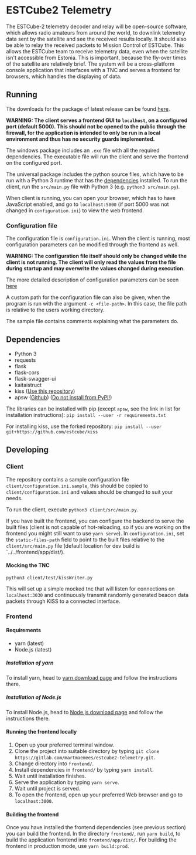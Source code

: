 # ESTCube2 Telemetry

The ESTCube-2 telemetry decoder and relay will be open-source software, which allows radio amateurs
from around the world, to downlink telemetry data sent by the satellite and
see the received results locally. It should also be able to relay the received packets to Mission Control of ESTCube.
This allows the ESTCube team to receive telemetry data, even when the satellite isn't accessible
from Estonia. This is important, because the fly-over times of the satellite are relatively brief.
The system will be a cross-platform console application that interfaces with a TNC and serves a
frontend for browsers, which handles the displaying of data.

## Running

The downloads for the package of latest release can be found [here](https://github.com/estcube/Telemetry-Forwarding-Client/releases).

**WARNING: The client serves a frontend GUI to `localhost`, on a configured port (default 5000). This should not be opened to the** 
**public through the firewall, for the application is intended to only be run in a local environment and thus has no security guards implemented.**

The windows package includes an `.exe` file with all the required dependencies. 
The executable file will run the client and serve the frontend on the configured port.

The universal package includes the python source files, which have to be run with a Python 3 runtime that has the [dependencies](#dependencies) installed.
To run the client, run the `src/main.py` file with Python 3 (e.g. `python3 src/main.py`).

When client is running, you can open your browser, which has to have JavaScript enabled, and go to `localhost:5000` 
(if port 5000 was not changed in `configuration.ini`) to view the web frontend.

### Configuration file

The configuration file is `configuration.ini`. When the client is running, most configuration parameters can be modified through the frontend as well.

**WARNING: The configuration file itself should only be changed while the client is not running. The client will only read the values from the file during startup and may overwrite the values changed during execution.**

The more detailed description of configuration parameters can be seen [here](/doc/configuration.md)

A custom path for the configuration file can also be given, when the program is run with the argument `-c <file-path>`. In this case, the file path is relative to the users working directory.

The sample file contains comments explaining what the parameters do.

## Dependencies

* Python 3
* requests
* flask
* flask-cors
* flask-swagger-ui
* kaitaistruct
* kiss ([Use this repository](https://github.com/estcube/kiss))
* apsw ([Github](https://github.com/rogerbinns/apsw)) ([Do not install from PyPI!](https://rogerbinns.github.io/apsw/download.html#easy-install-pip-pypi))

The libraries can be installed with pip (except `apsw`, see the link in list for installation instructions): `pip install --user -r requirements.txt`

For installing kiss, use the forked repository: `pip install --user git+https://github.com/estcube/kiss`

## Developing

### Client

The repository contains a sample configuration file `client/configuration.ini.sample`, this should be copied to `client/configuration.ini` and values should be changed to suit your needs.

To run the client, execute `python3 client/src/main.py`.

If you have built the frontend, you can configure the backend to serve the built files (client is not capable of hot-reloading, so if you are working on the frontend you might still want to use `yarn serve`).
In `configuration.ini`, set the `static-files-path` field to point to the built files relative to the `client/src/main.py` file (default location for dev build is `../../frontend/app/dist/).

#### Mocking the TNC

```
python3 client/test/kissWriter.py
```

This will set up a simple mocked tnc that will listen for connections on `localhost:3030` and continuously transmit randomly generated beacon data packets through KISS to a connected interface.

### Frontend

#### Requirements

* yarn (latest)
* Node.js (latest)

##### Installation of yarn

To install yarn, head to [yarn download page](https://yarnpkg.com/lang/en/docs/install/) and follow the instructions there.

##### Installation of Node.js

To install Node.js, head to [Node.js download page](https://nodejs.org/en/) and follow the instructions there.

#### Running the frontend locally

1.  Open up your preferred terminal window.
2.  Clone the project into suitable directory by typing `git clone https://gitlab.com/martmaemees/estcube2-telemetry.git`.
3.  Change directory into `frontend/`.
4.  Install dependencies in `frontend/` by typing `yarn install`.
5.  Wait until installation finishes.
6.  Serve the application by typing `yarn serve`.
7.  Wait until project is served.
8.  To open the frontend, open up your preferred Web browser and go to `localhost:3000`.

#### Building the frontend

Once you have installed the frontend dependencies (see previous section) you can build the frontend.
In the directory `frontend/`, run `yarn build`, to build the application frontend into `frontend/app/dist/`.
For building the frontend in production mode, use `yarn build:prod`.
